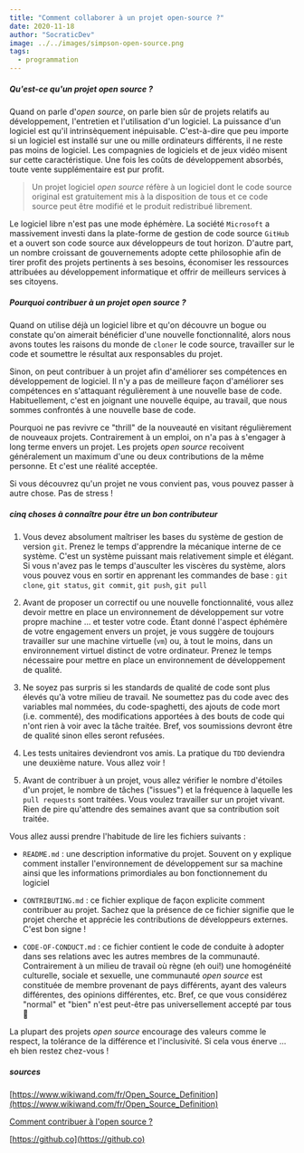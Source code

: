 ```yaml
---
title: "Comment collaborer à un projet open-source ?"
date: 2020-11-18
author: "SocraticDev"
image: ../../images/simpson-open-source.png
tags:
  - programmation
---
```


##### Qu'est-ce qu'un projet open source ?
Quand on parle d'_open source_, on parle bien sûr de projets relatifs au développement, l'entretien et l'utilisation d'un logiciel. La puissance d'un logiciel est qu'il intrinsèquement inépuisable. C'est-à-dire que peu importe si un logiciel est installé sur une ou mille ordinateurs différents, il ne reste pas moins de logiciel. Les compagnies de logiciels et de jeux vidéo misent sur cette caractéristique. Une fois les coûts de développement absorbés, toute vente supplémentaire est pur profit.

> Un projet logiciel _open source_ réfère à un logiciel dont le code source original est gratuitement mis à la disposition de tous et ce code source peut être modifié et le produit redistribué librement.

Le logiciel libre n'est pas une mode éphémère. La société ``Microsoft`` a massivement investi dans la plate-forme de gestion de code source  ``GitHub`` et a ouvert son code source aux développeurs de tout horizon. D'autre part, un nombre croissant de gouvernements adopte cette philosophie afin de tirer profit des projets pertinents à ses besoins, économiser les ressources attribuées au développement informatique et offrir de meilleurs services à ses citoyens.

##### Pourquoi contribuer à un projet _open source_ ?
Quand on utilise déjà un logiciel libre et qu'on découvre un bogue ou constate qu'on aimerait bénéficier d'une nouvelle fonctionnalité, alors nous avons toutes les raisons du monde de ``cloner`` le code source, travailler sur le code et soumettre le résultat aux responsables du projet.

Sinon, on peut contribuer à un projet afin d'améliorer ses compétences en développement de logiciel. Il n'y a pas de meilleure façon d'améliorer ses compétences en s'attaquant régulièrement à une nouvelle base de code. Habituellement, c'est en joignant une nouvelle équipe, au travail, que nous sommes confrontés à une nouvelle base de code. 

Pourquoi ne pas revivre ce "thrill" de la nouveauté en visitant régulièrement de nouveaux projets. Contrairement à un emploi, on n'a pas à s'engager à long terme envers un projet. Les projets _open source_ recoivent généralement un maximum d'une ou deux contributions de la même personne. Et c'est une réalité acceptée.

Si vous découvrez qu'un projet ne vous convient pas, vous pouvez passer à autre chose. Pas de stress !

##### cinq choses à connaître pour être un bon contributeur

1. Vous devez absolument maîtriser les bases du système de gestion de version ``git``. Prenez le temps d'apprendre la mécanique interne de ce système. C'est un système puissant mais relativement simple et élégant. Si vous n'avez pas le temps d'ausculter les viscères du système, alors vous pouvez vous en sortir en apprenant les commandes de base : ``git clone``, ``git status``, ``git commit``, ``git push``, ``git pull``

2. Avant de proposer un correctif ou une nouvelle fonctionnalité, vous allez devoir mettre en place un environnement de développement sur votre propre machine ... et tester votre code. Étant donné l'aspect éphémère de votre engagement envers un projet, je vous suggère de toujours travailler sur une machine virtuelle (``vm``) ou, à tout le moins, dans un environnement virtuel distinct de votre ordinateur. Prenez le temps nécessaire pour mettre en place un environnement de développement de qualité.

3. Ne soyez pas surpris si les standards de qualité de code sont plus élevés qu'à votre milieu de travail. Ne soumettez pas du code avec des variables mal nommées, du code-spaghetti, des ajouts de code mort (i.e. commenté), des modifications apportées à des bouts de code qui n'ont rien à voir avec la tâche traitée. Bref, vos soumissions devront être de qualité sinon elles seront refusées.

4. Les tests unitaires deviendront vos amis. La pratique du ``TDD`` deviendra une deuxième nature. Vous allez voir !

5. Avant de contribuer à un projet, vous allez vérifier le nombre d'étoiles d'un projet, le nombre de tâches ("issues") et la fréquence à laquelle les ``pull requests`` sont traitées. Vous voulez travailler sur un projet vivant. Rien de pire qu'attendre des semaines avant que sa contribution soit traitée.

Vous allez aussi prendre l'habitude de lire les fichiers suivants :

- ``README.md`` : une description informative du projet. Souvent on y explique comment installer l'environnement de développement sur sa machine ainsi que les informations primordiales au bon fonctionnement du logiciel

- ``CONTRIBUTING.md`` : ce fichier explique de façon explicite comment contribuer au projet. Sachez que la présence de ce fichier signifie que le projet cherche et apprécie les contributions de développeurs externes. C'est bon signe !

- ``CODE-OF-CONDUCT.md`` : ce fichier contient le code de conduite à adopter dans ses relations avec les autres membres de la communauté. Contrairement à un milieu de travail où règne (eh oui!) une homogénéité culturelle, sociale et sexuelle, une communauté _open source_ est constituée de membre provenant de pays différents, ayant des valeurs différentes, des opinions différentes, etc. Bref, ce que vous considérez "normal" et "bien" n'est peut-être pas universellement accepté par tous 👼 

La plupart des projets _open source_ encourage des valeurs comme le respect, la tolérance de la différence et l'inclusivité. Si cela vous énerve ... eh bien restez chez-vous ! 


##### sources

[https://www.wikiwand.com/fr/Open_Source_Definition](https://www.wikiwand.com/fr/Open_Source_Definition)

[Comment contribuer à l'open source ?](https://opensource.guide/fr/how-to-contribute/)

[https://github.co](https://github.co)